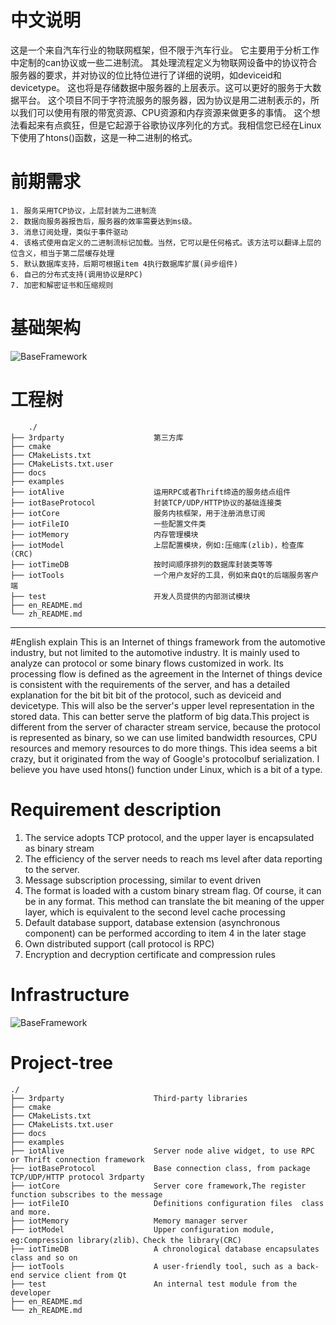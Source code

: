 # 中文说明
   这是一个来自汽车行业的物联网框架，但不限于汽车行业。
   它主要用于分析工作中定制的can协议或一些二进制流。
   其处理流程定义为物联网设备中的协议符合服务器的要求，并对协议的位比特位进行了详细的说明，如deviceid和devicetype。
   这也将是存储数据中服务器的上层表示。这可以更好的服务于大数据平台。
   这个项目不同于字符流服务的服务器，因为协议是用二进制表示的，所以我们可以使用有限的带宽资源、CPU资源和内存资源来做更多的事情。
   这个想法看起来有点疯狂，但是它起源于谷歌协议序列化的方式。我相信您已经在Linux下使用了htons()函数，这是一种二进制的格式。
# 前期需求
	1. 服务采用TCP协议，上层封装为二进制流
	2. 数据向服务器报告后，服务器的效率需要达到ms级。
	3. 消息订阅处理，类似于事件驱动
	4. 该格式使用自定义的二进制流标记加载。当然，它可以是任何格式。该方法可以翻译上层的位含义，相当于第二层缓存处理
	5. 默认数据库支持，后期可根据item 4执行数据库扩展(异步组件)
	6. 自己的分布式支持(调用协议是RPC)
	7. 加密和解密证书和压缩规则
   
 # 基础架构
   ![BaseFramework](https://github.com/armFunNing/iotBitServer/blob/master/BaseFramework.png)
 
 # 工程树
		./
	├── 3rdparty					第三方库
	├── cmake
	├── CMakeLists.txt
	├── CMakeLists.txt.user
	├── docs
	├── examples
	├── iotAlive					运用RPC或者Thrift缔造的服务结点组件
	├── iotBaseProtocol				封装TCP/UDP/HTTP协议的基础连接类
	├── iotCore						服务内核框架，用于注册消息订阅
	├── iotFileIO					一些配置文件类
	├── iotMemory					内存管理模块
	├── iotModel				    上层配置模块，例如:压缩库(zlib)，检查库(CRC)
	├── iotTimeDB					按时间顺序排列的数据库封装类等等
	├── iotTools					一个用户友好的工具，例如来自Qt的后端服务客户端
	├── test						开发人员提供的内部测试模块
	├── en_README.md
	└── zh_README.md
	
***
	
#English explain
   This is an Internet of things framework from the automotive industry, but not limited to the automotive industry. It is mainly used to analyze can protocol or some binary flows customized in work. Its processing flow is defined as the agreement in the Internet of things device is consistent with the requirements of the server, and has a detailed explanation for the bit bit bit of the protocol, such as deviceid and devicetype. This will also be the server's upper level representation in the stored data. This can better serve the platform of big data.This project is different from the server of character stream service, because the protocol is represented as binary, so we can use limited bandwidth resources, CPU resources and memory resources to do more things. This idea seems a bit crazy, but it originated from the way of Google's protocolbuf serialization. I believe you have used htons() function under Linux, which is a bit of a type.
# Requirement description
   1. The service adopts TCP protocol, and the upper layer is encapsulated as binary stream
   2. The efficiency of the server needs to reach ms level after data reporting to the server.
   3. Message subscription processing, similar to event driven
   4. The format is loaded with a custom binary stream flag. Of course, it can be in any format. This method can translate the bit meaning of the upper layer, which is equivalent to the second level cache processing
   5. Default database support, database extension (asynchronous component) can be performed according to item 4 in the later stage
   6. Own distributed support (call protocol is RPC)
   7. Encryption and decryption certificate and compression rules
   
 # Infrastructure
   ![BaseFramework](https://github.com/armFunNing/iotBitServer/blob/master/BaseFramework.png)

 # Project-tree
	./
	├── 3rdparty					Third-party libraries
	├── cmake
	├── CMakeLists.txt
	├── CMakeLists.txt.user
	├── docs
	├── examples
	├── iotAlive					Server node alive widget, to use RPC or Thrift connection framework
	├── iotBaseProtocol				Base connection class, from package TCP/UDP/HTTP protocol 3rdparty
	├── iotCore						Server core framework,The register function subscribes to the message
	├── iotFileIO					Definitions configuration files  class and more.
	├── iotMemory					Memory manager server
	├── iotModel				    Upper configuration module, eg:Compression library(zlib)、Check the library(CRC)
	├── iotTimeDB					A chronological database encapsulates class and so on
	├── iotTools					A user-friendly tool, such as a back-end service client from Qt
	├── test						An internal test module from the developer
	├── en_README.md
	└── zh_README.md


